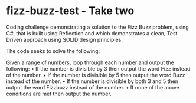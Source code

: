 # fizz-buzz-test - Take two

Coding challenge demonstrating a solution to the Fizz Buzz problem, using C#, that is built using Reflection and which demonstrates a clean, Test Driven approach using SOLID design principles.

The code seeks to solve the following:

Given a range of numbers, loop through each number and output the following:
•	If the number is divisible by 3 then output the word Fizz instead of the number.
•	If the number is divisible by 5 then output the word Buzz instead of the number.
•	If the number is divisible by both 3 and 5 then output the word Fizzbuzz instead of the number.
•	If none of the above conditions are met then output the number.
